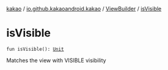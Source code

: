 [kakao](../../index.md) / [io.github.kakaoandroid.kakao](../index.md) / [ViewBuilder](index.md) / [isVisible](./is-visible.md)

# isVisible

`fun isVisible(): `[`Unit`](https://kotlinlang.org/api/latest/jvm/stdlib/kotlin/-unit/index.html)

Matches the view with VISIBLE visibility


